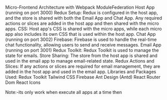 Micro-Frontend Architecture with Webpack ModuleFederation
Host App (running on port 3000)
Redux Setup: Redux is configured in the host app, and the store is shared with both the Email App and Chat App. Any required actions or slices are added in the host app and then shared with the micro apps.
CSS: Host app's CSS is shared with the micro apps, while each micro app also includes its own CSS that is used within the host app.
Chat App (running on port 3002)
Firebase: Firebase is used to handle the real-time chat functionality, allowing users to send and receive messages.
Email App (running on port 3001)
Redux Toolkit: Redux Toolkit is used to manage the state for emails.
Store Sharing: The store from the host app is shared and used in the email app to manage email-related state.
Redux Actions and Slices: If any actions or slices are required for email management, they are added in the host app and used in the email app.
Libraries and Packages Used:
Redux Toolkit
Tailwind CSS
Firebase
Ant Design (Antd)
React Router Dom
React Icons

Note:-its only work when execute all apps at a time then 
